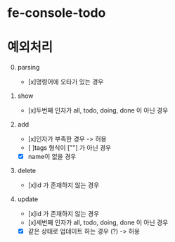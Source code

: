 # fe-console-todo

# 예외처리

0. parsing

   - [x]명령어에 오타가 있는 경우

1. show

   - [x]두번째 인자가 all, todo, doing, done 이 아닌 경우

2. add

   - [x]인자가 부족한 경우 -> 허용
   - [ ]tags 형식이 [""] 가 아닌 경우
   - [x] name이 없을 경우

3. delete
   - [x]id 가 존재하지 않는 경우
4. update
   - [x]id 가 존재하지 않는 경우
   - [x]세번째 인자가 all, todo, doing, done 이 아닌 경우
   - [x] 같은 상태로 업데이트 하는 경우 (?) -> 허용
